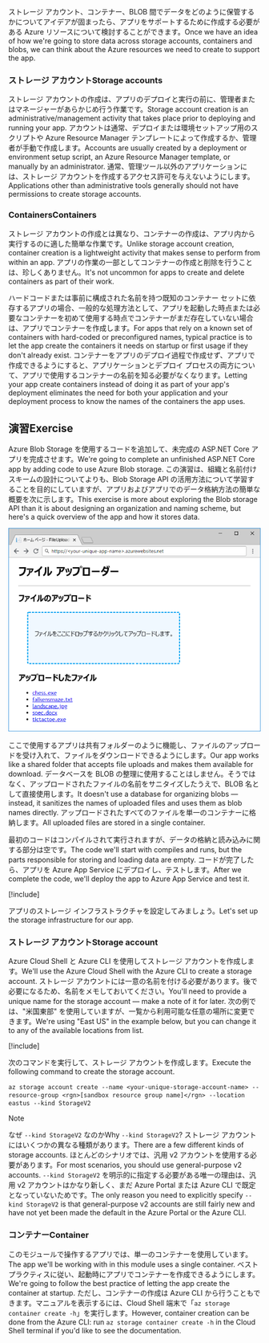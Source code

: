 <span data-ttu-id="49612-101">ストレージ アカウント、コンテナー、BLOB 間でデータをどのように保管するかについてアイデアが固まったら、アプリをサポートするために作成する必要がある Azure リソースについて検討することができます。</span><span class="sxs-lookup"><span data-stu-id="49612-101">Once we have an idea of how we're going to store data across storage accounts, containers and blobs, we can think about the Azure resources we need to create to support the app.</span></span>

### <a name="storage-accounts"></a><span data-ttu-id="49612-102">ストレージ アカウント</span><span class="sxs-lookup"><span data-stu-id="49612-102">Storage accounts</span></span>

<span data-ttu-id="49612-103">ストレージ アカウントの作成は、アプリのデプロイと実行の前に、管理者またはマネージャーがあらかじめ行う作業です。</span><span class="sxs-lookup"><span data-stu-id="49612-103">Storage account creation is an administrative/management activity that takes place prior to deploying and running your app.</span></span> <span data-ttu-id="49612-104">アカウントは通常、デプロイまたは環境セットアップ用のスクリプトや Azure Resource Manager テンプレートによって作成するか、管理者が手動で作成します。</span><span class="sxs-lookup"><span data-stu-id="49612-104">Accounts are usually created by a deployment or environment setup script, an Azure Resource Manager template, or manually by an administrator.</span></span> <span data-ttu-id="49612-105">通常、管理ツール以外のアプリケーションには、ストレージ アカウントを作成するアクセス許可を与えないようにします。</span><span class="sxs-lookup"><span data-stu-id="49612-105">Applications other than administrative tools generally should not have permissions to create storage accounts.</span></span>

### <a name="containers"></a><span data-ttu-id="49612-106">Containers</span><span class="sxs-lookup"><span data-stu-id="49612-106">Containers</span></span>

<span data-ttu-id="49612-107">ストレージ アカウントの作成とは異なり、コンテナーの作成は、アプリ内から実行するのに適した簡単な作業です。</span><span class="sxs-lookup"><span data-stu-id="49612-107">Unlike storage account creation, container creation is a lightweight activity that makes sense to perform from within an app.</span></span> <span data-ttu-id="49612-108">アプリの作業の一部としてコンテナーの作成と削除を行うことは、珍しくありません。</span><span class="sxs-lookup"><span data-stu-id="49612-108">It's not uncommon for apps to create and delete containers as part of their work.</span></span>

<span data-ttu-id="49612-109">ハードコードまたは事前に構成された名前を持つ既知のコンテナー セットに依存するアプリの場合、一般的な処理方法として、アプリを起動した時点または必要なコンテナーを初めて使用する時点でコンテナーがまだ存在していない場合は、アプリでコンテナーを作成します。</span><span class="sxs-lookup"><span data-stu-id="49612-109">For apps that rely on a known set of containers with hard-coded or preconfigured names, typical practice is to let the app create the containers it needs on startup or first usage if they don't already exist.</span></span> <span data-ttu-id="49612-110">コンテナーをアプリのデプロイ過程で作成せず、アプリで作成できるようにすると、アプリケーションとデプロイ プロセスの両方について、アプリで使用するコンテナーの名前を知る必要がなくなります。</span><span class="sxs-lookup"><span data-stu-id="49612-110">Letting your app create containers instead of doing it as part of your app's deployment eliminates the need for both your application and your deployment process to know the names of the containers the app uses.</span></span>

## <a name="exercise"></a><span data-ttu-id="49612-111">演習</span><span class="sxs-lookup"><span data-stu-id="49612-111">Exercise</span></span>

<span data-ttu-id="49612-112">Azure Blob Storage を使用するコードを追加して、未完成の ASP.NET Core アプリを完成させます。</span><span class="sxs-lookup"><span data-stu-id="49612-112">We're going to complete an unfinished ASP.NET Core app by adding code to use Azure Blob storage.</span></span> <span data-ttu-id="49612-113">この演習は、組織と名前付けスキームの設計についてよりも、Blob Storage API の活用方法について学習することを目的にしていますが、アプリおよびアプリでのデータ格納方法の簡単な概要を次に示します。</span><span class="sxs-lookup"><span data-stu-id="49612-113">This exercise is more about exploring the Blob storage API than it is about designing an organization and naming scheme, but here's a quick overview of the app and how it stores data.</span></span>

![FileUploader Web アプリのスクリーンショット](../media/4-fileuploader-with-files.PNG)

<span data-ttu-id="49612-115">ここで使用するアプリは共有フォルダーのように機能し、ファイルのアップロードを受け入れて、ファイルをダウンロードできるようにします。</span><span class="sxs-lookup"><span data-stu-id="49612-115">Our app works like a shared folder that accepts file uploads and makes them available for download.</span></span> <span data-ttu-id="49612-116">データベースを BLOB の整理に使用することはしません。そうではなく、アップロードされたファイルの名前をサニタイズしたうえで、BLOB 名として直接使用します。</span><span class="sxs-lookup"><span data-stu-id="49612-116">It doesn't use a database for organizing blobs &mdash; instead, it sanitizes the names of uploaded files and uses them as blob names directly.</span></span> <span data-ttu-id="49612-117">アップロードされたすべてのファイルを単一のコンテナーに格納します。</span><span class="sxs-lookup"><span data-stu-id="49612-117">All uploaded files are stored in a single container.</span></span>

<span data-ttu-id="49612-118">最初のコードはコンパイルされて実行されますが、データの格納と読み込みに関する部分は空です。</span><span class="sxs-lookup"><span data-stu-id="49612-118">The code we'll start with compiles and runs, but the parts responsible for storing and loading data are empty.</span></span> <span data-ttu-id="49612-119">コードが完了したら、アプリを Azure App Service にデプロイし、テストします。</span><span class="sxs-lookup"><span data-stu-id="49612-119">After we complete the code, we'll deploy the app to Azure App Service and test it.</span></span>

[!include[](../../../includes/azure-sandbox-activate.md)]

<span data-ttu-id="49612-120">アプリのストレージ インフラストラクチャを設定してみましょう。</span><span class="sxs-lookup"><span data-stu-id="49612-120">Let's set up the storage infrastructure for our app.</span></span>

### <a name="storage-account"></a><span data-ttu-id="49612-121">ストレージ アカウント</span><span class="sxs-lookup"><span data-stu-id="49612-121">Storage account</span></span>

<span data-ttu-id="49612-122">Azure Cloud Shell と Azure CLI を使用してストレージ アカウントを作成します。</span><span class="sxs-lookup"><span data-stu-id="49612-122">We'll use the Azure Cloud Shell with the Azure CLI to create a storage account.</span></span> <span data-ttu-id="49612-123">ストレージ アカウントには一意の名前を付ける必要があります。後で必要になるため、名前をメモしておいてください。</span><span class="sxs-lookup"><span data-stu-id="49612-123">You'll need to provide a unique name for the storage account &mdash; make a note of it for later.</span></span> <span data-ttu-id="49612-124">次の例では、"米国東部" を使用していますが、一覧から利用可能な任意の場所に変更できます。</span><span class="sxs-lookup"><span data-stu-id="49612-124">We're using "East US" in the example below, but you can change it to any of the available locations from list.</span></span>

[!include[](../../../includes/azure-sandbox-regions-first-mention-note.md)]

<span data-ttu-id="49612-125">次のコマンドを実行して、ストレージ アカウントを作成します。</span><span class="sxs-lookup"><span data-stu-id="49612-125">Execute the following command to create the storage account.</span></span> 

```azurecli
az storage account create --name <your-unique-storage-account-name> --resource-group <rgn>[sandbox resource group name]</rgn> --location eastus --kind StorageV2
```

> [!NOTE]
> <span data-ttu-id="49612-126">なぜ `--kind StorageV2` なのか</span><span class="sxs-lookup"><span data-stu-id="49612-126">Why `--kind StorageV2`?</span></span> <span data-ttu-id="49612-127">ストレージ アカウントにはいくつかの異なる種類があります。</span><span class="sxs-lookup"><span data-stu-id="49612-127">There are a few different kinds of storage accounts.</span></span> <span data-ttu-id="49612-128">ほとんどのシナリオでは、汎用 v2 アカウントを使用する必要があります。</span><span class="sxs-lookup"><span data-stu-id="49612-128">For most scenarios, you should use general-purpose v2 accounts.</span></span> <span data-ttu-id="49612-129">`--kind StorageV2` を明示的に指定する必要がある唯一の理由は、汎用 v2 アカウントはかなり新しく、まだ Azure Portal または Azure CLI で既定となっていないためです。</span><span class="sxs-lookup"><span data-stu-id="49612-129">The only reason you need to explicitly specify `--kind StorageV2` is that general-purpose v2 accounts are still fairly new and have not yet been made the default in the Azure Portal or the Azure CLI.</span></span>

### <a name="container"></a><span data-ttu-id="49612-130">コンテナー</span><span class="sxs-lookup"><span data-stu-id="49612-130">Container</span></span>

<span data-ttu-id="49612-131">このモジュールで操作するアプリでは、単一のコンテナーを使用しています。</span><span class="sxs-lookup"><span data-stu-id="49612-131">The app we'll be working with in this module uses a single container.</span></span> <span data-ttu-id="49612-132">ベスト プラクティスに従い、起動時にアプリでコンテナーを作成できるようにします。</span><span class="sxs-lookup"><span data-stu-id="49612-132">We're going to follow the best practice of letting the app create the container at startup.</span></span> <span data-ttu-id="49612-133">ただし、コンテナーの作成は Azure CLI から行うこともできます。マニュアルを表示するには、Cloud Shell 端末で「`az storage container create -h`」を実行します。</span><span class="sxs-lookup"><span data-stu-id="49612-133">However, container creation can be done from the Azure CLI: run `az storage container create -h` in the Cloud Shell terminal if you'd like to see the documentation.</span></span>